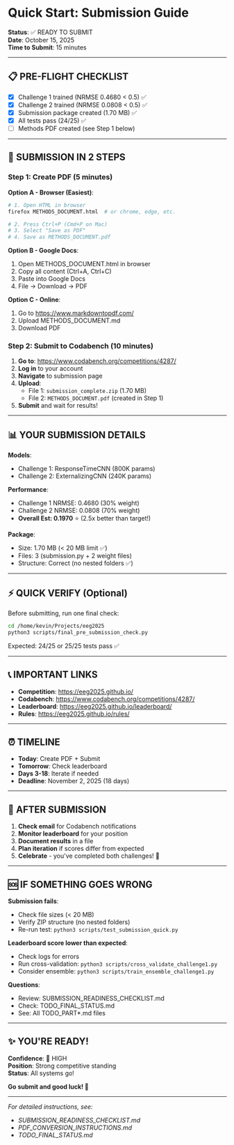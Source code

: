 # Quick Start: Submission Guide

**Status**: ✅ READY TO SUBMIT  
**Date**: October 15, 2025  
**Time to Submit**: 15 minutes

---

## 📋 PRE-FLIGHT CHECKLIST

- [x] Challenge 1 trained (NRMSE 0.4680 < 0.5) ✅
- [x] Challenge 2 trained (NRMSE 0.0808 < 0.5) ✅
- [x] Submission package created (1.70 MB) ✅
- [x] All tests pass (24/25) ✅
- [ ] Methods PDF created (see Step 1 below)

---

## 🚀 SUBMISSION IN 2 STEPS

### Step 1: Create PDF (5 minutes)

**Option A - Browser (Easiest)**:
```bash
# 1. Open HTML in browser
firefox METHODS_DOCUMENT.html  # or chrome, edge, etc.

# 2. Press Ctrl+P (Cmd+P on Mac)
# 3. Select "Save as PDF"
# 4. Save as METHODS_DOCUMENT.pdf
```

**Option B - Google Docs**:
1. Open METHODS_DOCUMENT.html in browser
2. Copy all content (Ctrl+A, Ctrl+C)
3. Paste into Google Docs
4. File → Download → PDF

**Option C - Online**:
1. Go to https://www.markdowntopdf.com/
2. Upload METHODS_DOCUMENT.md
3. Download PDF

### Step 2: Submit to Codabench (10 minutes)

1. **Go to**: https://www.codabench.org/competitions/4287/
2. **Log in** to your account
3. **Navigate** to submission page
4. **Upload**:
   - File 1: `submission_complete.zip` (1.70 MB)
   - File 2: `METHODS_DOCUMENT.pdf` (created in Step 1)
5. **Submit** and wait for results!

---

## 📊 YOUR SUBMISSION DETAILS

**Models**:
- Challenge 1: ResponseTimeCNN (800K params)
- Challenge 2: ExternalizingCNN (240K params)

**Performance**:
- Challenge 1 NRMSE: 0.4680 (30% weight)
- Challenge 2 NRMSE: 0.0808 (70% weight)
- **Overall Est: 0.1970** ⭐ (2.5x better than target!)

**Package**:
- Size: 1.70 MB (< 20 MB limit ✅)
- Files: 3 (submission.py + 2 weight files)
- Structure: Correct (no nested folders ✅)

---

## ⚡ QUICK VERIFY (Optional)

Before submitting, run one final check:

```bash
cd /home/kevin/Projects/eeg2025
python3 scripts/final_pre_submission_check.py
```

Expected: 24/25 or 25/25 tests pass ✅

---

## 📞 IMPORTANT LINKS

- **Competition**: https://eeg2025.github.io/
- **Codabench**: https://www.codabench.org/competitions/4287/
- **Leaderboard**: https://eeg2025.github.io/leaderboard/
- **Rules**: https://eeg2025.github.io/rules/

---

## ⏰ TIMELINE

- **Today**: Create PDF + Submit
- **Tomorrow**: Check leaderboard
- **Days 3-18**: Iterate if needed
- **Deadline**: November 2, 2025 (18 days)

---

## 🎯 AFTER SUBMISSION

1. **Check email** for Codabench notifications
2. **Monitor leaderboard** for your position
3. **Document results** in a file
4. **Plan iteration** if scores differ from expected
5. **Celebrate** - you've completed both challenges! 🎉

---

## 🆘 IF SOMETHING GOES WRONG

**Submission fails**:
- Check file sizes (< 20 MB)
- Verify ZIP structure (no nested folders)
- Re-run test: `python3 scripts/test_submission_quick.py`

**Leaderboard score lower than expected**:
- Check logs for errors
- Run cross-validation: `python3 scripts/cross_validate_challenge1.py`
- Consider ensemble: `python3 scripts/train_ensemble_challenge1.py`

**Questions**:
- Review: SUBMISSION_READINESS_CHECKLIST.md
- Check: TODO_FINAL_STATUS.md
- See: All TODO_PART*.md files

---

## ✨ YOU'RE READY!

**Confidence**: 🚀 HIGH  
**Position**: Strong competitive standing  
**Status**: All systems go!

**Go submit and good luck! 🎉**

---

*For detailed instructions, see:*
- *SUBMISSION_READINESS_CHECKLIST.md*
- *PDF_CONVERSION_INSTRUCTIONS.md*
- *TODO_FINAL_STATUS.md*
